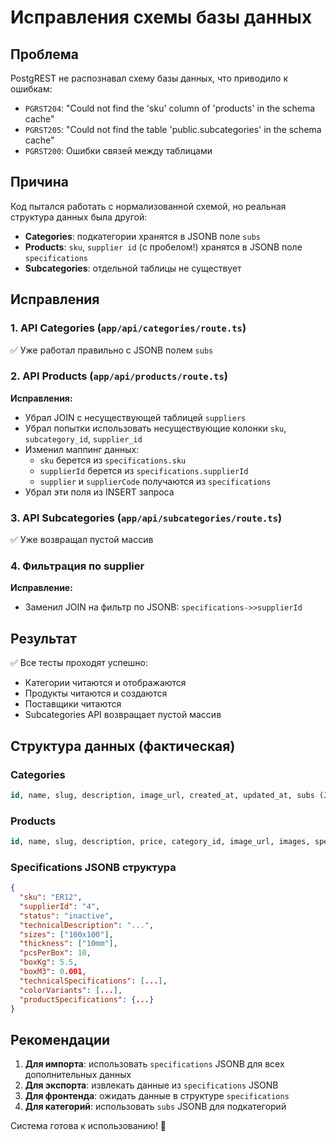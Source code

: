 # Исправления схемы базы данных

## Проблема
PostgREST не распознавал схему базы данных, что приводило к ошибкам:
- `PGRST204`: "Could not find the 'sku' column of 'products' in the schema cache"
- `PGRST205`: "Could not find the table 'public.subcategories' in the schema cache"
- `PGRST200`: Ошибки связей между таблицами

## Причина
Код пытался работать с нормализованной схемой, но реальная структура данных была другой:
- **Categories**: подкатегории хранятся в JSONB поле `subs`
- **Products**: `sku`, `supplier id` (с пробелом!) хранятся в JSONB поле `specifications`
- **Subcategories**: отдельной таблицы не существует

## Исправления

### 1. API Categories (`app/api/categories/route.ts`)
✅ Уже работал правильно с JSONB полем `subs`

### 2. API Products (`app/api/products/route.ts`)
**Исправления:**
- Убрал JOIN с несуществующей таблицей `suppliers`
- Убрал попытки использовать несуществующие колонки `sku`, `subcategory_id`, `supplier_id`
- Изменил маппинг данных:
  - `sku` берется из `specifications.sku`
  - `supplierId` берется из `specifications.supplierId`
  - `supplier` и `supplierCode` получаются из `specifications`
- Убрал эти поля из INSERT запроса

### 3. API Subcategories (`app/api/subcategories/route.ts`)
✅ Уже возвращал пустой массив

### 4. Фильтрация по supplier
**Исправление:**
- Заменил JOIN на фильтр по JSONB: `specifications->>supplierId`

## Результат
✅ Все тесты проходят успешно:
- Категории читаются и отображаются
- Продукты читаются и создаются
- Поставщики читаются
- Subcategories API возвращает пустой массив

## Структура данных (фактическая)

### Categories
```sql
id, name, slug, description, image_url, created_at, updated_at, subs (JSONB)
```

### Products
```sql
id, name, slug, description, price, category_id, image_url, images, specifications (JSONB), in_stock, created_at, updated_at
```

### Specifications JSONB структура
```json
{
  "sku": "ER12",
  "supplierId": "4",
  "status": "inactive",
  "technicalDescription": "...",
  "sizes": ["100x100"],
  "thickness": ["10mm"],
  "pcsPerBox": 10,
  "boxKg": 5.5,
  "boxM3": 0.001,
  "technicalSpecifications": [...],
  "colorVariants": [...],
  "productSpecifications": {...}
}
```

## Рекомендации
1. **Для импорта**: использовать `specifications` JSONB для всех дополнительных данных
2. **Для экспорта**: извлекать данные из `specifications` JSONB
3. **Для фронтенда**: ожидать данные в структуре `specifications`
4. **Для категорий**: использовать `subs` JSONB для подкатегорий

Система готова к использованию! 🚀

